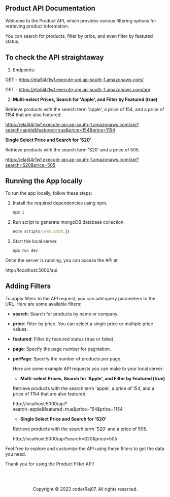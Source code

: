 ## Product API Documentation

Welcome to the Product API, which provides various filtering options for retrieving product information.

You can search for products, filter by price, and even filter by featured status.

## To check the API straightaway

1. Endpoints:

  GET - https://ela5l4r1wf.execute-api.ap-south-1.amazonaws.com/

  GET - https://ela5l4r1wf.execute-api.ap-south-1.amazonaws.com/api

2. **Multi-select Prices, Search for 'Apple', and Filter by Featured (true)**

  Retrieve products with the search term 'apple', a price of 154, and a price of 1154 that are also featured.
  
   https://ela5l4r1wf.execute-api.ap-south-1.amazonaws.com/api?search=apple&featured=true&price=154&price=1154
  
   **Single Select Price and Search for 'S20'**
  
  Retrieve products with the search term 'S20' and a price of 505.
  
   https://ela5l4r1wf.execute-api.ap-south-1.amazonaws.com/api?search=S20&price=505


## Running the App locally

To run the app locally, follow these steps:

1. Install the required dependencies using npm.
   
   ```cmd
   npm i

2. Run script to generate mongoDB database collection.
   
   ```cmd
   node scripts/productDB.js

3. Start the local server.
   
   ```cmd
   npm run dev

Once the server is running, you can access the API at 

http://localhost:5000/api

## Adding Filters
To apply filters to the API request, you can add query parameters to the URL. Here are some available filters:

- **search**: Search for products by name or company.
- **price**: Filter by price. You can select a single price or multiple price values.
- **featured**: Filter by featured status (true or false).
- **page**: Specify the page number for pagination.
- **perPage**: Specify the number of products per page.

  Here are some example API requests you can make to your local server:

  - **Multi-select Prices, Search for 'Apple', and Filter by Featured (true)**

  Retrieve products with the search term 'apple', a price of 154, and a price of 1154 that are also featured.
  
   http://localhost:5000/api?search=apple&featured=true&price=154&price=1154
  
  - **Single Select Price and Search for 'S20'**
  
  Retrieve products with the search term 'S20' and a price of 505.
  
   http://localhost:5000/api?search=S20&price=505

Feel free to explore and customize the API using these filters to get the data you need.

Thank you for using the Product Filter API!

<br/><br/>

<p align="center">Copyright &copy; 2023 coderRaj07. All rights reserved.</p>



